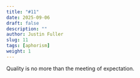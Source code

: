 ```yaml
---
title: "#11"
date: 2025-09-06
draft: false
description: ""
author: Justin Fuller
slug: 11
tags: [aphorism]
weight: 1
---
```


Quality is no more than the meeting of expectation.
